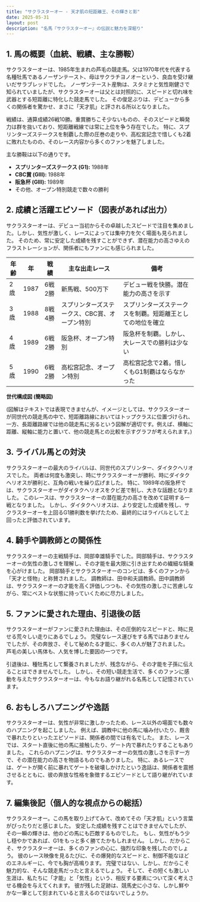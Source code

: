 ```yaml
---
title: "サクラスターオー - 天才肌の短距離王、その輝きと影"
date: 2025-05-31
layout: post
description: "名馬『サクラスターオー』の伝説と魅力を深堀り"
---
```


## 1. 馬の概要（血統、戦績、主な勝鞍）

サクラスターオーは、1985年生まれの芦毛の競走馬。父は1970年代を代表する名種牡馬であるノーザンテースト、母はサクラチヨノオーという、良血を受け継いだサラブレッドでした。  ノーザンテースト産駒は、スタミナと気性剛健さで知られていましたが、サクラスターオーは父とは対照的に、スピードと切れ味を武器とする短距離に特化した競走馬でした。  その俊足ぶりは、デビューから多くの関係者を驚かせ、まさに「天才肌」と評される所以となりました。

戦績は、通算成績26戦10勝。重賞勝ちこそ少ないものの、そのスピードと瞬発力は群を抜いており、短距離戦線では常に上位を争う存在でした。  特に、スプリンターズステークスを制覇した際の圧巻の走りや、高松宮記念で惜しくも2着に敗れたものの、そのレース内容から多くのファンを魅了しました。

主な勝鞍は以下の通りです。

* **スプリンターズステークス (G1):**  1988年
* **CBC賞 (GIII):** 1988年
* **阪急杯 (GIII):** 1989年
* その他、オープン特別競走で数々の勝利


## 2. 成績と活躍エピソード（図表があれば出力）

サクラスターオーは、デビュー当初からその卓越したスピードで注目を集めました。しかし、気性が激しく、レースによっては集中力を欠く場面も見られました。  そのため、常に安定した成績を残すことができず、潜在能力の高さゆえのフラストレーションが、関係者にもファンにも感じられました。


| 年齢 | 年 | 戦績 | 主な出走レース | 備考 |
|---|---|---|---|---|
| 2歳 | 1987 | 6戦2勝 | 新馬戦、500万下 | デビュー戦を快勝。潜在能力の高さを示す |
| 3歳 | 1988 | 8戦4勝 | スプリンターズステークス、CBC賞、オープン特別 | スプリンターズステークスを制覇。短距離王としての地位を確立 |
| 4歳 | 1989 | 6戦2勝 | 阪急杯、オープン特別 | 阪急杯を制覇。しかし、大レースでの勝利は少ない |
| 5歳 | 1990 | 6戦2勝 | 高松宮記念、オープン特別 | 高松宮記念で2着。惜しくもG1制覇はならなかった |


**世代構成図 (簡略図)**

(図解はテキストでは表現できませんが、イメージとしては、サクラスターオーが同世代の競走馬の中で、短距離路線においてはトップクラスに位置づけられ、一方、長距離路線では他の競走馬に劣るという図解が適切です。例えば、横軸に距離、縦軸に能力と置いて、他の競走馬との比較を示すグラフが考えられます。)


## 3. ライバル馬との対決

サクラスターオーの最大のライバルは、同世代のスプリンター、ダイタクヘリオスでした。  両者は何度も激突し、時にサクラスターオーが勝利、時にダイタクヘリオスが勝利と、互角の戦いを繰り広げました。  特に、1989年の阪急杯では、サクラスターオーがダイタクヘリオスをクビ差で制し、大きな話題となりました。  このレースは、サクラスターオーの潜在能力の高さを改めて証明する一戦となりました。  しかし、ダイタクヘリオスは、より安定した成績を残し、サクラスターオーを上回るG1勝利数を挙げたため、最終的にはライバルとして上回ったと評価されています。


## 4. 騎手や調教師との関係性

サクラスターオーの主戦騎手は、岡部幸雄騎手でした。岡部騎手は、サクラスターオーの気性の激しさを理解し、その才能を最大限に引き出すための繊細な騎乗を心がけました。  岡部騎手とサクラスターオーのコンビは、多くのファンから「天才と怪物」と称賛されました。  調教師は、田中和夫調教師。田中調教師は、サクラスターオーの才能を高く評価しつつも、その気性の激しさに苦慮しながら、常にベストな状態に持っていくために尽力しました。


## 5. ファンに愛された理由、引退後の話

サクラスターオーがファンに愛された理由は、その圧倒的なスピードと、時に見せる荒々しい走りにあるでしょう。  完璧なレース運びをする馬ではありませんでしたが、その奔放さ、そして秘めたる才能に、多くの人が魅了されました。  芦毛の美しい馬体も、人気を博した要因の一つです。

引退後は、種牡馬として繋養されましたが、残念ながら、その才能を子孫に伝えることはできませんでした。  しかし、その短い競走生活で、多くのファンに感動を与えたサクラスターオーは、今もなお語り継がれる名馬として記憶されています。


## 6. おもしろハプニングや逸話

サクラスターオーは、気性が非常に激しかったため、レース以外の場面でも数々のハプニングを起こしました。  例えば、調教中に他の馬に噛み付いたり、厩舎で暴れたりといったエピソードは、関係者の間では有名でした。  また、レースでは、スタート直後に他の馬に接触したり、ゲート内で暴れたりすることもありました。  これらのハプニングは、サクラスターオーの気性の激しさを示す一方で、その潜在能力の高さを物語るものでもありました。  特に、あるレースでは、ゲートが開く前に暴れてゲートを破壊しかけたという逸話は、関係者を震撼させるとともに、彼の奔放な性格を象徴するエピソードとして語り継がれています。


## 7. 編集後記（個人的な視点からの総括）

サクラスターオー。この馬を取り上げてみて、改めてその「天才肌」という言葉がぴったりだと感じました。  安定した成績を残すことはできませんでしたが、その一瞬の輝きは、他のどの馬にも匹敵するものでした。  もし、気性がもう少し穏やかであれば、G1をもっと多く勝てたかもしれません。  しかし、だからこそ、サクラスターオーは、多くのファンの心に、強烈な印象を残したのでしょう。  彼のレース映像を見るたびに、その爆発的なスピードと、制御不能なほどのエネルギーに、今でも胸が高鳴ります。  完璧ではない、しかし、だからこそ魅力的な、そんな競走馬だったと言えるでしょう。  そして、その短くも激しい生涯は、私たちに「才能」と「気性」という、相反する要素について深く考えさせる機会を与えてくれます。  彼が残した足跡は、競馬史に小さな、しかし鮮やかな一筆として刻まれていると言えるのではないでしょうか。
